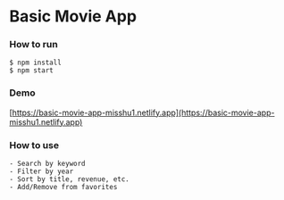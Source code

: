# Basic Movie App

### How to run

    $ npm install
    $ npm start

### Demo

[https://basic-movie-app-misshu1.netlify.app](https://basic-movie-app-misshu1.netlify.app)

### How to use

    - Search by keyword
    - Filter by year
    - Sort by title, revenue, etc.
    - Add/Remove from favorites
